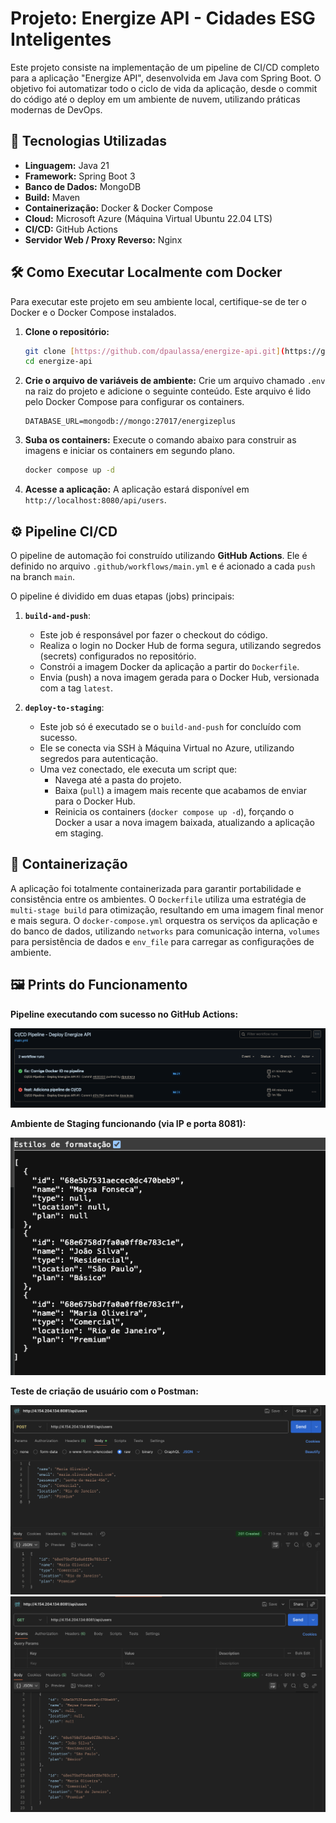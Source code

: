 # Projeto: Energize API - Cidades ESG Inteligentes

Este projeto consiste na implementação de um pipeline de CI/CD completo para a aplicação "Energize API", desenvolvida em Java com Spring Boot. O objetivo foi automatizar todo o ciclo de vida da aplicação, desde o commit do código até o deploy em um ambiente de nuvem, utilizando práticas modernas de DevOps.

## 🚀 Tecnologias Utilizadas

* **Linguagem:** Java 21
* **Framework:** Spring Boot 3
* **Banco de Dados:** MongoDB
* **Build:** Maven
* **Containerização:** Docker & Docker Compose
* **Cloud:** Microsoft Azure (Máquina Virtual Ubuntu 22.04 LTS)
* **CI/CD:** GitHub Actions
* **Servidor Web / Proxy Reverso:** Nginx

## 🛠️ Como Executar Localmente com Docker

Para executar este projeto em seu ambiente local, certifique-se de ter o Docker e o Docker Compose instalados.

1.  **Clone o repositório:**
    ```bash
    git clone [https://github.com/dpaulassa/energize-api.git](https://github.com/dpaulassa/energize-api.git)
    cd energize-api
    ```

2.  **Crie o arquivo de variáveis de ambiente:**
    Crie um arquivo chamado `.env` na raiz do projeto e adicione o seguinte conteúdo. Este arquivo é lido pelo Docker Compose para configurar os containers.
    ```
    DATABASE_URL=mongodb://mongo:27017/energizeplus
    ```

3.  **Suba os containers:**
    Execute o comando abaixo para construir as imagens e iniciar os containers em segundo plano.
    ```bash
    docker compose up -d
    ```

4.  **Acesse a aplicação:**
    A aplicação estará disponível em `http://localhost:8080/api/users`.

## ⚙️ Pipeline CI/CD

O pipeline de automação foi construído utilizando **GitHub Actions**. Ele é definido no arquivo `.github/workflows/main.yml` e é acionado a cada `push` na branch `main`.

O pipeline é dividido em duas etapas (jobs) principais:

1.  **`build-and-push`**:
    * Este job é responsável por fazer o checkout do código.
    * Realiza o login no Docker Hub de forma segura, utilizando segredos (secrets) configurados no repositório.
    * Constrói a imagem Docker da aplicação a partir do `Dockerfile`.
    * Envia (push) a nova imagem gerada para o Docker Hub, versionada com a tag `latest`.

2.  **`deploy-to-staging`**:
    * Este job só é executado se o `build-and-push` for concluído com sucesso.
    * Ele se conecta via SSH à Máquina Virtual no Azure, utilizando segredos para autenticação.
    * Uma vez conectado, ele executa um script que:
        * Navega até a pasta do projeto.
        * Baixa (`pull`) a imagem mais recente que acabamos de enviar para o Docker Hub.
        * Reinicia os containers (`docker compose up -d`), forçando o Docker a usar a nova imagem baixada, atualizando a aplicação em staging.

## 🐳 Containerização

A aplicação foi totalmente containerizada para garantir portabilidade e consistência entre os ambientes. O `Dockerfile` utiliza uma estratégia de `multi-stage build` para otimização, resultando em uma imagem final menor e mais segura. O `docker-compose.yml` orquestra os serviços da aplicação e do banco de dados, utilizando `networks` para comunicação interna, `volumes` para persistência de dados e `env_file` para carregar as configurações de ambiente.

## 🖼️ Prints do Funcionamento

**Pipeline executando com sucesso no GitHub Actions:**

![Pipeline executando com sucesso](./docs/prints/pipeline-sucesso.png)

**Ambiente de Staging funcionando (via IP e porta 8081):**

![API rodando no ambiente de staging](./docs/prints/api-staging.png)

**Teste de criação de usuário com o Postman:**

![Teste com Postman POST](./docs/prints/teste-postman-post.png)
![Teste com Postman GET](./docs/prints/teste-postman-get.png)